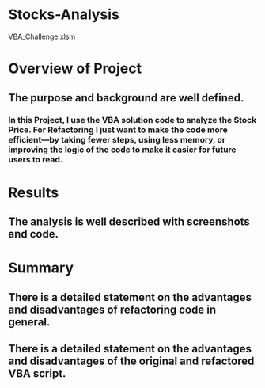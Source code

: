 # Stocks-Analysis
[VBA_Challenge.xlsm](VBA_Challenge.xlsm)

# Overview of Project
## The purpose and background are well defined.
  ### In this Project, I use the VBA solution code to analyze the Stock Price. For Refactoring I just want to make the code more efficient—by taking fewer steps, using less memory, or improving the logic of the code to make it easier for future users to read. 

# Results
## The analysis is well described with screenshots and code.


# Summary
## There is a detailed statement on the advantages and disadvantages of refactoring code in general.
## There is a detailed statement on the advantages and disadvantages of the original and refactored VBA script.
